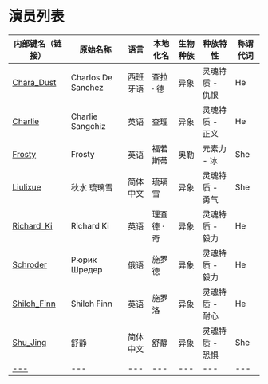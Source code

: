 # 演员列表

|内部键名（链接）|原始名称|语言|本地化名|生物种族|种族特性|称谓代词|
|---|---|---|---|---|---|---|
|[Chara_Dust](Chara_Dust.md)|Charlos De Sanchez|西班牙语|查拉 · 德|异象|灵魂特质 - 仇恨|He|
|[Charlie](Charlie.md)|Charlie Sangchiz|英语|查理|异象|灵魂特质 - 正义|He|
|[Frosty](Frosty.md)|Frosty|英语|福若斯蒂|奥勒|元素力 - 冰|She|
|[Liulixue](Liulixue.md)|秋水 琉璃雪|简体中文|琉璃雪|异象|灵魂特质 - 勇气|She|
|[Richard_Ki](Richard_Ki.md)|Richard Ki|英语|理查德 · 奇|异象|灵魂特质 - 毅力|He|
|[Schroder](Schroder.md)|Рюрик Шредер|俄语|施罗德|异象|灵魂特质 - 毅力|He|
|[Shiloh_Finn](Shiloh_Finn.md)|Shiloh Finn|英语|施罗洛|异象|灵魂特质 - 耐心|He|
|[Shu_Jing](Shu_Jing.md)|舒静|简体中文|舒静|异象|灵魂特质 - 恐惧|She|
|[---]()|---|---|---|---|---|---|
